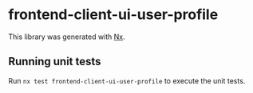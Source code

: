 # frontend-client-ui-user-profile

This library was generated with [Nx](https://nx.dev).

## Running unit tests

Run `nx test frontend-client-ui-user-profile` to execute the unit tests.
